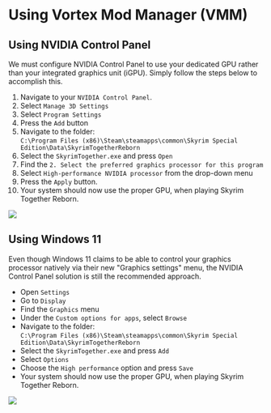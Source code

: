 # Using Vortex Mod Manager (VMM)

## Using NVIDIA Control Panel

We must configure NVIDIA Control Panel to use your dedicated GPU rather than your integrated graphics unit (iGPU). Simply follow the steps below to accomplish this.

1. Navigate to your `NVIDIA Control Panel`.
2. Select `Manage 3D Settings`
3. Select `Program Settings`
4. Press the `Add` button
5. Navigate to the folder:\
   `C:\Program Files (x86)\Steam\steamapps\common\Skyrim Special Edition\Data\SkyrimTogetherReborn`
6. Select the `SkyrimTogether.exe` and press `Open`
7. Find the `2. Select the preferred graphics processor for this program`
8. Select `High-performance NVIDIA processor` from the drop-down menu
9. Press the `Apply` button.
10. Your system should now use the proper GPU, when playing Skyrim Together Reborn.

![](https://shx.is/5CXcBI8Al.gif)

## Using Windows 11

Even though Windows 11 claims to be able to control your graphics processor natively via their new "Graphics settings" menu, the NVIDIA Control Panel solution is still the recommended approach.

* Open `Settings`
* Go to `Display`
* Find the `Graphics` menu
* Under the `Custom options for apps`, select `Browse`
* Navigate to the folder:\
  `C:\Program Files (x86)\Steam\steamapps\common\Skyrim Special Edition\Data\SkyrimTogetherReborn`
* Select the `SkyrimTogether.exe` and press `Add`
* Select `Options`
* Choose the `High performance` option and press `Save`
* Your system should now use the proper GPU, when playing Skyrim Together Reborn.

![](https://shx.is/5CXivFvB8.gif)
